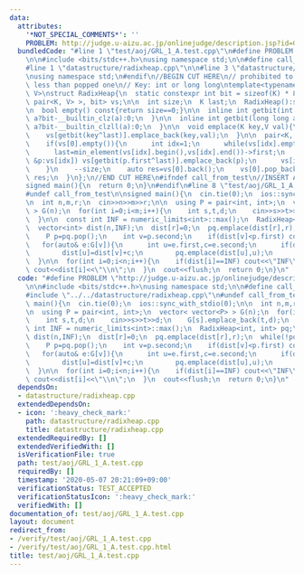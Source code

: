 ```yaml
---
data:
  attributes:
    '*NOT_SPECIAL_COMMENTS*': ''
    PROBLEM: http://judge.u-aizu.ac.jp/onlinejudge/description.jsp?id=GRL_1_A
  bundledCode: "#line 1 \"test/aoj/GRL_1_A.test.cpp\"\n#define PROBLEM \"http://judge.u-aizu.ac.jp/onlinejudge/description.jsp?id=GRL_1_A\"\
    \n\n#include <bits/stdc++.h>\nusing namespace std;\n\n#define call_from_test\n\
    #line 1 \"datastructure/radixheap.cpp\"\n\n#line 3 \"datastructure/radixheap.cpp\"\
    \nusing namespace std;\n#endif\n//BEGIN CUT HERE\n// prohibited to push an element\
    \ less than popped one\n// Key: int or long long\ntemplate<typename K,typename\
    \ V>\nstruct RadixHeap{\n  static constexpr int bit = sizeof(K) * 8;\n  array<vector<\
    \ pair<K, V> >, bit> vs;\n\n  int size;\n  K last;\n  RadixHeap():size(0),last(0){}\n\
    \n  bool empty() const{return size==0;}\n\n  inline int getbit(int a){\n    return\
    \ a?bit-__builtin_clz(a):0;\n  }\n\n  inline int getbit(long long a){\n    return\
    \ a?bit-__builtin_clzll(a):0;\n  }\n\n  void emplace(K key,V val){\n    size++;\n\
    \    vs[getbit(key^last)].emplace_back(key,val);\n  }\n\n  pair<K, V> pop(){\n\
    \    if(vs[0].empty()){\n      int idx=1;\n      while(vs[idx].empty()) idx++;\n\
    \      last=min_element(vs[idx].begin(),vs[idx].end())->first;\n      for(auto\
    \ &p:vs[idx]) vs[getbit(p.first^last)].emplace_back(p);\n      vs[idx].clear();\n\
    \    }\n    --size;\n    auto res=vs[0].back();\n    vs[0].pop_back();\n    return\
    \ res;\n  }\n};\n//END CUT HERE\n#ifndef call_from_test\n//INSERT ABOVE HERE\n\
    signed main(){\n  return 0;\n}\n#endif\n#line 8 \"test/aoj/GRL_1_A.test.cpp\"\n\
    #undef call_from_test\n\nsigned main(){\n  cin.tie(0);\n  ios::sync_with_stdio(0);\n\
    \n  int n,m,r;\n  cin>>n>>m>>r;\n\n  using P = pair<int, int>;\n  vector< vector<P>\
    \ > G(n);\n  for(int i=0;i<m;i++){\n    int s,t,d;\n    cin>>s>>t>>d;\n    G[s].emplace_back(t,d);\n\
    \  }\n\n  const int INF = numeric_limits<int>::max();\n  RadixHeap<int, int> pq;\n\
    \  vector<int> dist(n,INF);\n  dist[r]=0;\n  pq.emplace(dist[r],r);\n  while(!pq.empty()){\n\
    \    P p=pq.pop();\n    int v=p.second;\n    if(dist[v]<p.first) continue;\n \
    \   for(auto& e:G[v]){\n      int u=e.first,c=e.second;\n      if(dist[u]>dist[v]+c){\n\
    \        dist[u]=dist[v]+c;\n        pq.emplace(dist[u],u);\n      }\n    }\n\
    \  }\n\n  for(int i=0;i<n;i++){\n    if(dist[i]==INF) cout<<\"INF\\n\";\n    else\
    \ cout<<dist[i]<<\"\\n\";\n  }\n  cout<<flush;\n  return 0;\n}\n"
  code: "#define PROBLEM \"http://judge.u-aizu.ac.jp/onlinejudge/description.jsp?id=GRL_1_A\"\
    \n\n#include <bits/stdc++.h>\nusing namespace std;\n\n#define call_from_test\n\
    #include \"../../datastructure/radixheap.cpp\"\n#undef call_from_test\n\nsigned\
    \ main(){\n  cin.tie(0);\n  ios::sync_with_stdio(0);\n\n  int n,m,r;\n  cin>>n>>m>>r;\n\
    \n  using P = pair<int, int>;\n  vector< vector<P> > G(n);\n  for(int i=0;i<m;i++){\n\
    \    int s,t,d;\n    cin>>s>>t>>d;\n    G[s].emplace_back(t,d);\n  }\n\n  const\
    \ int INF = numeric_limits<int>::max();\n  RadixHeap<int, int> pq;\n  vector<int>\
    \ dist(n,INF);\n  dist[r]=0;\n  pq.emplace(dist[r],r);\n  while(!pq.empty()){\n\
    \    P p=pq.pop();\n    int v=p.second;\n    if(dist[v]<p.first) continue;\n \
    \   for(auto& e:G[v]){\n      int u=e.first,c=e.second;\n      if(dist[u]>dist[v]+c){\n\
    \        dist[u]=dist[v]+c;\n        pq.emplace(dist[u],u);\n      }\n    }\n\
    \  }\n\n  for(int i=0;i<n;i++){\n    if(dist[i]==INF) cout<<\"INF\\n\";\n    else\
    \ cout<<dist[i]<<\"\\n\";\n  }\n  cout<<flush;\n  return 0;\n}\n"
  dependsOn:
  - datastructure/radixheap.cpp
  extendedDependsOn:
  - icon: ':heavy_check_mark:'
    path: datastructure/radixheap.cpp
    title: datastructure/radixheap.cpp
  extendedRequiredBy: []
  extendedVerifiedWith: []
  isVerificationFile: true
  path: test/aoj/GRL_1_A.test.cpp
  requiredBy: []
  timestamp: '2020-05-07 20:21:09+09:00'
  verificationStatus: TEST_ACCEPTED
  verificationStatusIcon: ':heavy_check_mark:'
  verifiedWith: []
documentation_of: test/aoj/GRL_1_A.test.cpp
layout: document
redirect_from:
- /verify/test/aoj/GRL_1_A.test.cpp
- /verify/test/aoj/GRL_1_A.test.cpp.html
title: test/aoj/GRL_1_A.test.cpp
---
```

